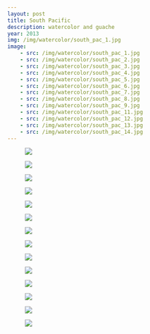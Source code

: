 ```yaml
---
layout: post
title: South Pacific
description: watercolor and guache
year: 2013
img: /img/watercolor/south_pac_1.jpg
image:
    - src: /img/watercolor/south_pac_1.jpg
    - src: /img/watercolor/south_pac_2.jpg
    - src: /img/watercolor/south_pac_3.jpg
    - src: /img/watercolor/south_pac_4.jpg
    - src: /img/watercolor/south_pac_5.jpg
    - src: /img/watercolor/south_pac_6.jpg
    - src: /img/watercolor/south_pac_7.jpg
    - src: /img/watercolor/south_pac_8.jpg
    - src: /img/watercolor/south_pac_9.jpg
    - src: /img/watercolor/south_pac_11.jpg
    - src: /img/watercolor/south_pac_12.jpg
    - src: /img/watercolor/south_pac_13.jpg
    - src: /img/watercolor/south_pac_14.jpg
---
```


<figure>
  <img
    class="post-image" src="{{ page.image[0].src }}">
</figure>

<figure>
  <img
    class="post-image" src="{{ page.image[1].src }}">
</figure>

<figure>
  <img
    class="post-image" src="{{ page.image[2].src }}">
</figure>

<figure>
  <img
    class="post-image" src="{{ page.image[3].src }}">
</figure>

<figure>
  <img
    class="post-image" src="{{ page.image[4].src }}">
</figure>

<figure>
  <img
    class="post-image" src="{{ page.image[5].src }}">
</figure>

<figure>
  <img
    class="post-image" src="{{ page.image[6].src }}">
</figure>

<figure>
  <img
    class="post-image" src="{{ page.image[7].src }}">
</figure>

<figure>
  <img
    class="post-image" src="{{ page.image[8].src }}">
</figure>

<figure>
  <img
    class="post-image" src="{{ page.image[9].src }}">
</figure>


<figure>
  <img
    class="post-image" src="{{ page.image[10].src }}">
</figure>


<figure>
  <img
    class="post-image" src="{{ page.image[11].src }}">
</figure>


<figure>
  <img
    class="post-image" src="{{ page.image[12].src }}">
</figure>


<figure>
  <img
    class="post-image" src="{{ page.image[13].src }}">
</figure>

